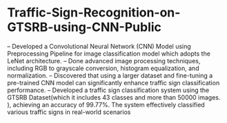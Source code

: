 # Traffic-Sign-Recognition-on-GTSRB-using-CNN-Public

– Developed a Convolutional Neural Network (CNN) Model using Preprocessing Pipeline for image classification model which
adopts the LeNet architecture.
– Done advanced image processing techniques, including RGB to grayscale conversion, histogram equalization, and normalization.
– Discovered that using a larger dataset and fine-tuning a pre-trained CNN model can significantly enhance traffic sign classification performance.
– Developed a traffic sign classification system using the GTSRB Dataset(which it includes 43 classes and more than 50000
images. ), achieving an accuracy of 99.77%. The system effectively classified various traffic signs in real-world scenarios
